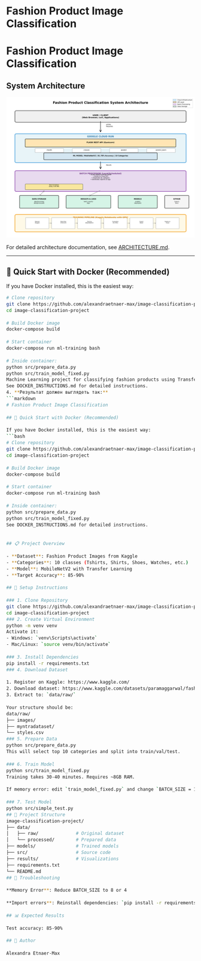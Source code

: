 # Fashion Product Image Classification
# Fashion Product Image Classification

## System Architecture

![Architecture Diagram](docs/architecture_diagram.png)

For detailed architecture documentation, see [ARCHITECTURE.md](ARCHITECTURE.md).

---
## 🐳 Quick Start with Docker (Recommended)

If you have Docker installed, this is the easiest way:
```bash
# Clone repository
git clone https://github.com/alexandraetnaer-max/image-classification-project.git
cd image-classification-project

# Build Docker image
docker-compose build

# Start container
docker-compose run ml-training bash

# Inside container:
python src/prepare_data.py
python src/train_model_fixed.py
Machine Learning project for classifying fashion products using Transfer Learning (MobileNetV2).
See DOCKER_INSTRUCTIONS.md for detailed instructions.
4. **Результат должен выглядеть так:**
```markdown
# Fashion Product Image Classification

## 🐳 Quick Start with Docker (Recommended)

If you have Docker installed, this is the easiest way:
```bash
# Clone repository
git clone https://github.com/alexandraetnaer-max/image-classification-project.git
cd image-classification-project

# Build Docker image
docker-compose build

# Start container
docker-compose run ml-training bash

# Inside container:
python src/prepare_data.py
python src/train_model_fixed.py
See DOCKER_INSTRUCTIONS.md for detailed instructions.


## 📋 Project Overview

- **Dataset**: Fashion Product Images from Kaggle
- **Categories**: 10 classes (Tshirts, Shirts, Shoes, Watches, etc.)
- **Model**: MobileNetV2 with Transfer Learning
- **Target Accuracy**: 85-90%

## 🚀 Setup Instructions

### 1. Clone Repository
git clone https://github.com/alexandraetnaer-max/image-classification-project.git
cd image-classification-project
### 2. Create Virtual Environment
python -m venv venv
Activate it:
- Windows: `venv\Scripts\activate`
- Mac/Linux: `source venv/bin/activate`

### 3. Install Dependencies
pip install -r requirements.txt
### 4. Download Dataset

1. Register on Kaggle: https://www.kaggle.com/
2. Download dataset: https://www.kaggle.com/datasets/paramaggarwal/fashion-product-images-small
3. Extract to: `data/raw/`

Your structure should be:
data/raw/
├── images/
├── myntradataset/
└── styles.csv
### 5. Prepare Data
python src/prepare_data.py
This will select top 10 categories and split into train/val/test.

### 6. Train Model
python src/train_model_fixed.py
Training takes 30-40 minutes. Requires ~8GB RAM.

If memory error: edit `train_model_fixed.py` and change `BATCH_SIZE = 16` to `BATCH_SIZE = 8`

### 7. Test Model
python src/simple_test.py
## 📁 Project Structure
image-classification-project/
├── data/
│   ├── raw/              # Original dataset
│   └── processed/        # Prepared data
├── models/               # Trained models
├── src/                  # Source code
├── results/              # Visualizations
├── requirements.txt
└── README.md
## 🔧 Troubleshooting

**Memory Error**: Reduce BATCH_SIZE to 8 or 4

**Import errors**: Reinstall dependencies: `pip install -r requirements.txt`

## 📊 Expected Results

Test accuracy: 85-90%

## 👤 Author

Alexandra Etnaer-Max
